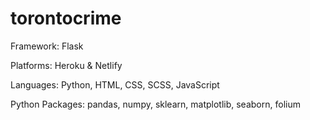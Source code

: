 # torontocrime
Framework: Flask 

Platforms: Heroku & Netlify

Languages: Python, HTML, CSS, SCSS, JavaScript

Python Packages: pandas, numpy, sklearn, matplotlib, seaborn, folium
